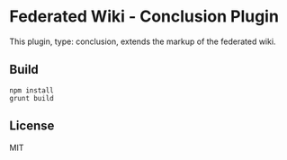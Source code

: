 # Federated Wiki - Conclusion Plugin

This plugin, type: conclusion, extends the markup of the federated wiki.

## Build

    npm install
    grunt build

## License

MIT


